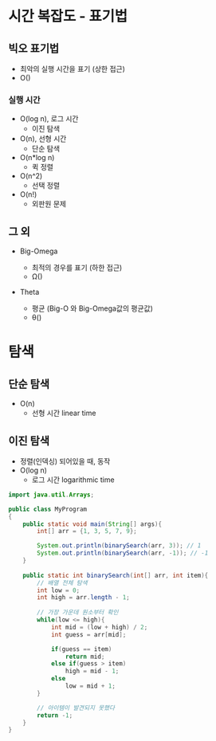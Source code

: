 # 시간 복잡도 - 표기법
## 빅오 표기법
- 최악의 실행 시간을 표기 (상한 접근)
- O()

### 실행 시간
- O(log n), 로그 시간
	- 이진 탐색
- O(n), 선형 시간
	- 단순 탐색
- O(n*log n)
	- 퀵 정렬
- O(n^2)
	- 선택 정렬
- O(n!)
	- 외판원 문제

## 그 외
- Big-Omega
	- 최적의 경우를 표기 (하한 접근)
	- Ω()

- Theta  
	- 평균 (Big-O 와 Big-Omega값의 평균값)
	- θ()


# 탐색
## 단순 탐색
- O(n)
	- 선형 시간 linear time

## 이진 탐색
- 정렬(인덱싱) 되어있을 때, 동작
- O(log n)
	- 로그 시간 logarithmic time

```java
import java.util.Arrays;

public class MyProgram
{
	public static void main(String[] args){
		int[] arr = {1, 3, 5, 7, 9};

		System.out.println(binarySearch(arr, 3)); // 1
		System.out.println(binarySearch(arr, -1)); // -1
	}
	
	public static int binarySearch(int[] arr, int item){
		// 배열 전체 탐색
		int low = 0;
		int high = arr.length - 1;
		
		// 가장 가운데 원소부터 확인
		while(low <= high){
			int mid = (low + high) / 2;
			int guess = arr[mid];

			if(guess == item)
				return mid;
			else if(guess > item)
				high = mid - 1;
			else
				low = mid + 1;
		}

		// 아이템이 발견되지 못했다
		return -1;
	}
}
```

